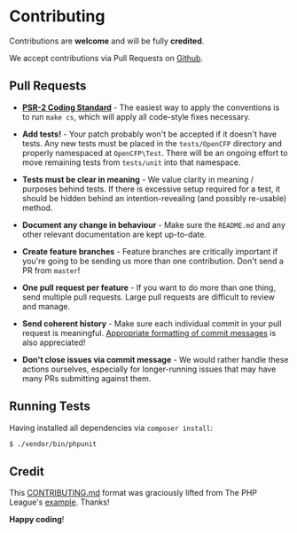 # Contributing

Contributions are **welcome** and will be fully **credited**.

We accept contributions via Pull Requests on [Github](https://github.com/opencfp/opencfp).

## Pull Requests

- **[PSR-2 Coding Standard](https://github.com/php-fig/fig-standards/blob/master/accepted/PSR-2-coding-style-guide.md)** - The easiest way to apply the conventions is to run `make cs`, which will apply all code-style fixes necessary.

- **Add tests!** - Your patch probably won't be accepted if it doesn't have tests. Any new tests must be placed in the `tests/OpenCFP` directory and properly namespaced at `OpenCFP\Test`. There will be an ongoing effort to move remaining tests from `tests/unit` into that namespace.

- **Tests must be clear in meaning** - We value clarity in meaning / purposes behind tests. If there is excessive setup required for a test, it should be hidden behind an intention-revealing (and possibly re-usable) method.

- **Document any change in behaviour** - Make sure the `README.md` and any other relevant documentation are kept up-to-date.

- **Create feature branches** - Feature branches are critically important if you're going to be sending us more than one contribution. Don't send a PR from `master`!

- **One pull request per feature** - If you want to do more than one thing, send multiple pull requests. Large pull requests are difficult to review and manage.

- **Send coherent history** - Make sure each individual commit in your pull request is meaningful. [Appropriate formatting of commit messages](http://chris.beams.io/posts/git-commit/) is also appreciated!

- **Don't close issues via commit message** - We would rather handle these actions ourselves, especially for longer-running issues that may have many PRs submitting against them.

## Running Tests

Having installed all dependencies via `composer install`:

``` bash
$ ./vendor/bin/phpunit
```

## Credit

This [CONTRIBUTING.md](CONTRIBUTING.md) format was graciously lifted from The PHP League's [example](https://github.com/thephpleague/skeleton/blob/master/CONTRIBUTING.md). Thanks!

**Happy coding**!

